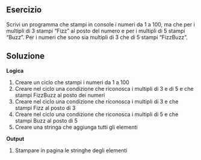 ## Esercizio

Scrivi un programma che stampi in console i numeri da 1 a 100,
ma che per i multipli di 3 stampi “Fizz” al posto del numero e per i multipli di 5 stampi “Buzz”.
Per i numeri che sono sia multipli di 3 che di 5 stampi “FizzBuzz”.

## Soluzione

**Logica**

1. Creare un ciclo che stampi i numeri da 1 a 100
2. Creare nel ciclo una condizione che riconosca i multipli di 3 e di 5 e che stampi FizzBuzz al posto dei numeri
3. Creare nel ciclo una condizione che riconosca i multipli di 3 e che stampi Fizz al posto di 3
4. Creare nel ciclo una condizione che riconosca i multipli di 5 e che stampi Buzz al posto di 5
5. Creare una stringa che aggiunga tutti gli elementi

**Output**

1. Stampare in pagina le stringhe degli elementi
